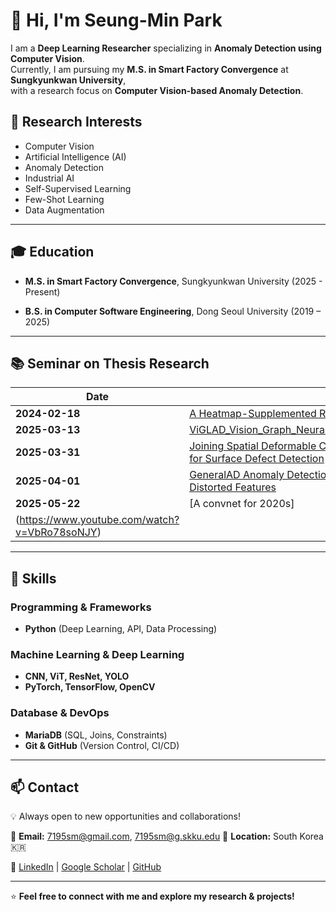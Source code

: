 # 👋 Hi, I'm Seung-Min Park

I am a **Deep Learning Researcher** specializing in **Anomaly Detection using Computer Vision**.  
Currently, I am pursuing my **M.S. in Smart Factory Convergence** at **Sungkyunkwan University**,  
with a research focus on **Computer Vision-based Anomaly Detection**.

## 🔬 Research Interests

- Computer Vision  
- Artificial Intelligence (AI)  
- Anomaly Detection  
- Industrial AI  
- Self-Supervised Learning  
- Few-Shot Learning  
- Data Augmentation


---

## 🎓 Education  
- **M.S. in Smart Factory Convergence**, Sungkyunkwan University (2025 - Present)  

- **B.S. in Computer Software Engineering**, Dong Seoul University (2019 – 2025)  


---

## 📚 Seminar on Thesis Research  

| Date        | Title & Topic |
|------------|--------------|
| **2024-02-18** | [A Heatmap-Supplemented R-CNN Trained Using an Inflated IoU](https://youtu.be/ml0iwBUP1nI?si=cTSgRqJmmqifp4vs) |
| **2025-03-13** | [ViGLAD_Vision_Graph_Neural_Networks_for_Logical_Anomaly_Detection](https://youtu.be/Of8XFf9RIfw?si=rLUXqui8u-NRoBWW) |
| **2025-03-31** | [Joining Spatial Deformable Convolution and a Dense Feature Pyramid for Surface Defect Detection](https://youtu.be/Ty34y847eVQ?si=Nj6i7SHSZI-zCt4Q) |
| **2025-04-01** | [GeneralAD Anomaly Detection Across Domains by Attending to Distorted Features](https://youtu.be/9a1CD2cW23k?si=AaPlncLvKUE2kpGx) |
| **2025-05-22** | [A convnet for 2020s] 
(https://www.youtube.com/watch?v=VbRo78soNJY) |
---

## 🔧 Skills  

### **Programming & Frameworks**  
- **Python** (Deep Learning, API, Data Processing)  

### **Machine Learning & Deep Learning**  
- **CNN, ViT, ResNet, YOLO**  
- **PyTorch, TensorFlow, OpenCV**  

### **Database & DevOps**  
- **MariaDB** (SQL, Joins, Constraints)  
- **Git & GitHub** (Version Control, CI/CD)  

---

## 📫 Contact  

💡 Always open to new opportunities and collaborations!  

📧 **Email:** 7195sm@gmail.com, 7195sm@g.skku.edu 
📍 **Location:** South Korea 🇰🇷  

📌 [LinkedIn](www.linkedin.com/in/7195sm) | [Google Scholar](https://scholar.google.com/citations?user=0r58Tv4AAAAJ&hl=ko) | [GitHub](https://github.com/7195sm/)  

---

⭐ **Feel free to connect with me and explore my research & projects!**  
